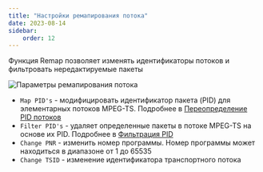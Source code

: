 ```yaml
---
title: "Настройки ремапирования потока"
date: 2023-08-14
sidebar:
    order: 12
---
```


Функция Remap позволяет изменять идентификаторы потоков и фильтровать нередактируемые пакеты

![Параметры ремапирования потока](https://cdn.cesbo.com/help/astra/admin-guide/stream/remap.png)

- `Map PID's` - модифицировать идентификатор пакета (PID) для элементарных потоков MPEG-TS. Подробнее в [Переопределение PID потоков](https://help.cesbo.com/astra/processing/mpegts/remap)
- `Filter PID's` - удаляет определенные пакеты в потоке MPEG-TS на основе их PID. Подробнее в [Фильтрация PID](https://help.cesbo.com/astra/processing/mpegts/filter)
- `Change PNR` - изменить номер программы. Номер программы может находиться в диапазоне от 1 до 65535
- `Change TSID` - изменение идентификатора транспортного потока
